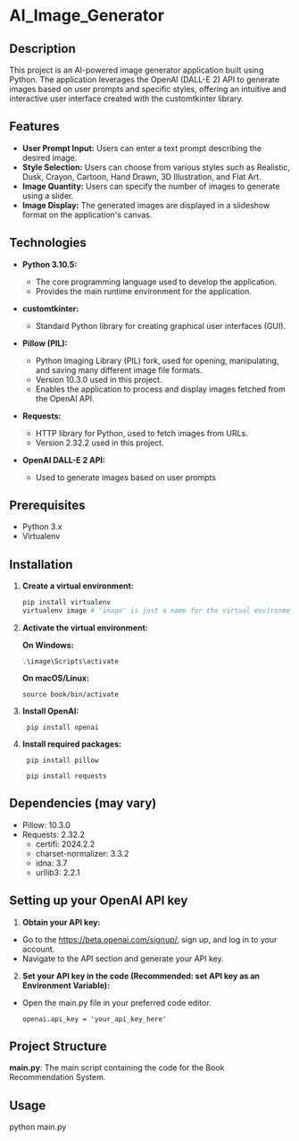 # AI_Image_Generator

## Description
This project is an AI-powered image generator application built using Python. The application leverages the OpenAI (DALL-E 2) API to generate images based on user prompts and specific styles, offering an intuitive and interactive user interface created with the customtkinter library.

## Features
- **User Prompt Input:** Users can enter a text prompt describing the desired image.
- **Style Selection:** Users can choose from various styles such as Realistic, Dusk, Crayon, Cartoon, Hand Drawn, 3D Illustration, and Flat Art.
- **Image Quantity:** Users can specify the number of images to generate using a slider.
- **Image Display:** The generated images are displayed in a slideshow format on the application's canvas.

## Technologies

- **Python 3.10.5:**
  - The core programming language used to develop the application.
  - Provides the main runtime environment for the application.

- **customtkinter:**
  - Standard Python library for creating graphical user interfaces (GUI).

- **Pillow (PIL):**
  - Python Imaging Library (PIL) fork, used for opening, manipulating, and saving many different image file formats.
  - Version 10.3.0 used in this project.
  - Enables the application to process and display images fetched from the OpenAI API.

- **Requests:**
  - HTTP library for Python, used to fetch images from URLs.
  - Version 2.32.2 used in this project.

- **OpenAI DALL-E 2 API:**
  - Used to generate images based on user prompts

## Prerequisites
- Python 3.x
- Virtualenv

## Installation

1. **Create a virtual environment:**
   ```sh
   pip install virtualenv
   virtualenv image # 'image' is just a name for the virtual environment, you can choose any name
2. **Activate the virtual environment:**
   
     **On Windows:**
   
       .\image\Scripts\activate
   
     **On macOS/Linux:**
   
       source book/bin/activate

3. **Install OpenAI:**
   
        pip install openai

4. **Install required packages:**
   
        pip install pillow
        
        pip install requests

## Dependencies (may vary)
  - Pillow: 10.3.0
  - Requests: 2.32.2
     - certifi: 2024.2.2
     - charset-normalizer: 3.3.2
     - idna: 3.7
     - urllib3: 2.2.1
       
## Setting up your OpenAI API key

1. **Obtain your API key:**

  - Go to the https://beta.openai.com/signup/, sign up, and log in to your account.
  - Navigate to the API section and generate your API key.
    
2. **Set your API key in the code (Recommended: set API key as an Environment Variable):**

  - Open the main.py file in your preferred code editor.
    
        openai.api_key = 'your_api_key_here'

## Project Structure
**main.py**: The main script containing the code for the Book Recommendation System.

## Usage
python main.py

